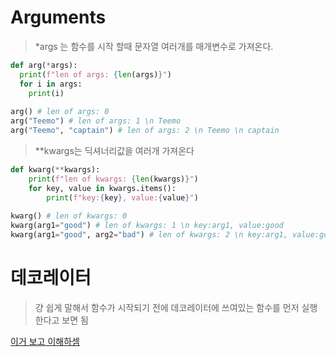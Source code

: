 # Arguments

> *args 는 함수를 시작 할때 문자열 여러개를 매개변수로 가져온다.
```python
def arg(*args):
  print(f"len of args: {len(args)}")
  for i in args:
    print(i)
    
arg() # len of args: 0
arg("Teemo") # len of args: 1 \n Teemo
arg("Teemo", "captain") # len of args: 2 \n Teemo \n captain
```

> **kwargs는 딕셔너리값을 여러개 가져온다

```python
def kwarg(**kwargs):
    print(f"len of kwargs: {len(kwargs)}")
    for key, value in kwargs.items():
        print(f"key:{key}, value:{value}")
  
kwarg() # len of kwargs: 0
kwarg(arg1="good") # len of kwargs: 1 \n key:arg1, value:good
kwarg(arg1="good", arg2="bad") # len of kwargs: 2 \n key:arg1, value:good \n key:arg2, value:bad
```

# 데코레이터

> 걍 쉽게 말해서 함수가 시작되기 전에 데코레이터에 쓰여있는 함수를 먼저 실행한다고 보면 됨

[이거 보고 이해하셈](https://www.daleseo.com/python-decorators/)
